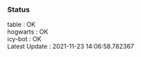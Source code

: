 ### Status


table : OK  
hogwarts : OK  
icy-bot : OK  
Latest Update : 2021-11-23 14:06:58.782367

